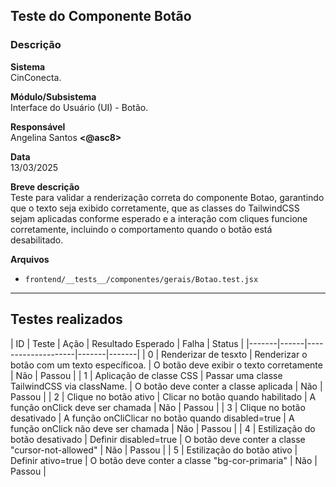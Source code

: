 ## Teste do Componente Botão

### Descrição

**Sistema**  
CinConecta.

**Módulo/Subsistema**  
Interface do Usuário (UI) - Botão.

**Responsável**  
Angelina Santos **<@asc8>**

**Data**  
13/03/2025

**Breve descrição**  
Teste para validar a renderização correta do componente Botao, garantindo que o texto seja exibido corretamente, que as classes do TailwindCSS sejam aplicadas conforme esperado e a interação com cliques funcione corretamente, incluindo o comportamento quando o botão está desabilitado.

**Arquivos**

- `frontend/__tests__/componentes/gerais/Botao.test.jsx` 

---

## Testes realizados

| ID | Teste | Ação | Resultado Esperado | Falha | Status |
|-------|------|--------------------|-------|-------|
| 0 | Renderizar de tesxto | Renderizar o botão com um texto específicoa. | O botão deve exibir o texto corretamente | Não | Passou |
| 1 | Aplicação de classe CSS | Passar uma classe TailwindCSS via className. | O botão deve conter a classe aplicada | Não | Passou |
| 2 | Clique no botão ativo | Clicar no botão quando habilitado | A função onClick deve ser chamada | Não | Passou |
| 3 | Clique no botão desativado | A função onCliClicar no botão quando disabled=true | A função onClick não deve ser chamada | Não | Passou |
| 4 | Estilização do botão desativado | Definir disabled=true | O botão deve conter a classe "cursor-not-allowed" | Não | Passou |
| 5 | Estilização do botão ativo | Definir ativo=true | O botão deve conter a classe "bg-cor-primaria" | Não | Passou |